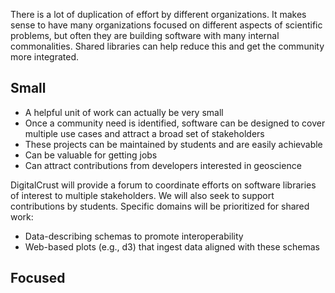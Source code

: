 There is a lot of duplication of effort by different organizations. It makes
sense to have many organizations focused on different aspects of scientific
problems, but often they are building software with many internal commonalities.
Shared libraries can help reduce this and get the community more integrated.

## Small

- A helpful unit of work can actually be very small
- Once a community need is identified, software can be designed to cover
  multiple use cases and attract a broad set of stakeholders
- These projects can be maintained by students and are easily achievable
- Can be valuable for getting jobs
- Can attract contributions from developers interested in geoscience

DigitalCrust will provide a forum to coordinate efforts on software libraries of
interest to multiple stakeholders. We will also seek to support contributions by
students. Specific domains will be prioritized for shared work:

- Data-describing schemas to promote interoperability
- Web-based plots (e.g., d3) that ingest data aligned with these schemas

## Focused

